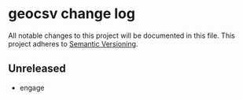 # geocsv change log

All notable changes to this project will be documented in this file.
This project adheres to [Semantic Versioning](http://semver.org/).

## Unreleased
* engage
